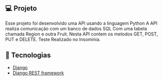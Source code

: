 ## 💻 Projeto

Esse projeto foi desenvolvido uma API usando a linguagem Python
A API realiza comunicação com um banco de dados SQL
Com uma tabela chamada Region e outra Fruit.
Nesta API contem os metodos GET, POST, PUT e DELETE.
Teste Realizado no Insominia.

## 🧪 Tecnologias
- [Django](https://www.djangoproject.com)
- [Django REST framework](https://www.django-rest-framework.org)
